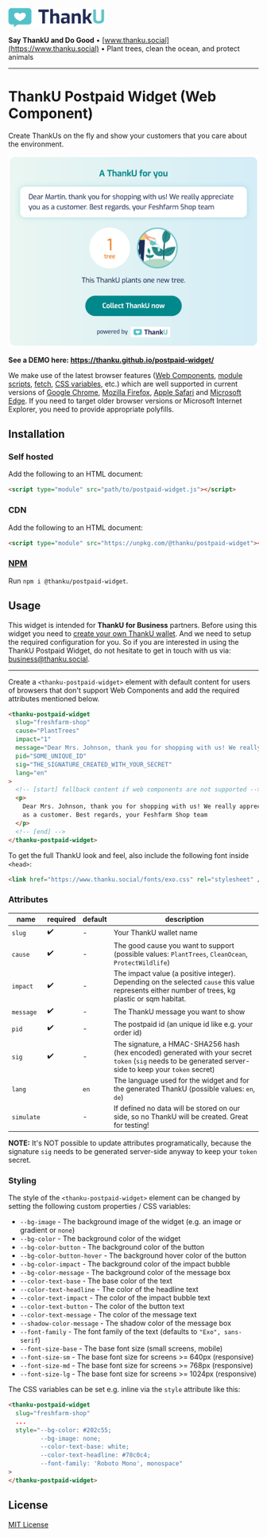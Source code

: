 ![ThankU logo](assets/thanku-logo.png)

**Say ThankU and Do Good** • [www.thanku.social](https://www.thanku.social) • Plant trees, clean the ocean, and protect animals

---

# ThankU Postpaid Widget (Web Component)

Create ThankUs on the fly and show your customers that you care about the environment.

![ThankU Postpaid Widget Screenshot](assets/screenshot.png)

**See a DEMO here: https://thanku.github.io/postpaid-widget/**

We make use of the latest browser features ([Web Components](https://developer.mozilla.org/en-US/docs/Web/Web_Components), [module scripts](https://developer.mozilla.org/en-US/docs/Web/JavaScript/Guide/Modules), [fetch](https://developer.mozilla.org/en-US/docs/Web/API/Fetch_API), [CSS variables](https://developer.mozilla.org/en-US/docs/Web/CSS/--*), etc.) which are well supported in current versions of [Google Chrome](https://www.google.com/chrome/), [Mozilla Firefox](https://www.mozilla.org/en-US/firefox/new/), [Apple Safari](https://www.apple.com/safari/) and [Microsoft Edge](https://www.microsoft.com/en-us/edge). If you need to target older browser versions or Microsoft Internet Explorer, you need to provide appropriate polyfills.

## Installation

### Self hosted

Add the following to an HTML document:

```html
<script type="module" src="path/to/postpaid-widget.js"></script>
```

### CDN

Add the following to an HTML document:

```html
<script type="module" src="https://unpkg.com/@thanku/postpaid-widget"></script>
```

### [NPM](https://www.npmjs.com/package/@thanku/postpaid-widget)

Run `npm i @thanku/postpaid-widget`.

## Usage

This widget is intended for **ThankU for Business** partners. Before using this widget you need to [create your own ThankU wallet](https://www.thanku.social/create-wallet). And we need to setup the required configuration for you. So if you are interested in using the ThankU Postpaid Widget, do not hesitate to get in touch with us via: business@thanku.social.

---

Create a `<thanku-postpaid-widget>` element with default content for users of browsers that don't support Web Components and add the required attributes mentioned below.

```html
<thanku-postpaid-widget
  slug="freshfarm-shop"
  cause="PlantTrees"
  impact="1"
  message="Dear Mrs. Johnson, thank you for shopping with us! We really appreciate you as a customer. Best regards, your Feshfarm Shop team"
  pid="SOME_UNIQUE_ID"
  sig="THE_SIGNATURE_CREATED_WITH_YOUR_SECRET"
  lang="en"
>
  <!-- [start] fallback content if web components are not supported -->
  <p>
    Dear Mrs. Johnson, thank you for shopping with us! We really appreciate you
    as a customer. Best regards, your Feshfarm Shop team
  </p>
  <!-- [end] -->
</thanku-postpaid-widget>
```

To get the full ThankU look and feel, also include the following font inside `<head>`:

```html
<link href="https://www.thanku.social/fonts/exo.css" rel="stylesheet" />
```

### Attributes

| name       | required | default | description                                                                                                                                              |
| ---------- | -------- | ------- | -------------------------------------------------------------------------------------------------------------------------------------------------------- |
| `slug`     | ✔️       | -       | Your ThankU wallet name                                                                                                                                    |
| `cause`    | ✔️       | -       | The good cause you want to support (possible values: `PlantTrees`, `CleanOcean`, `ProtectWildlife`)                                                      |
| `impact`   | ✔️       | -       | The impact value (a positive integer). Depending on the selected `cause` this value represents either number of trees, kg plastic or sqm habitat.        |
| `message`  | ✔️       | -       | The ThankU message you want to show                                                                                                                      |
| `pid`      | ✔️       | -       | The postpaid id (an unique id like e.g. your order id)                                                                                                   |
| `sig`      | ✔️       | -       | The signature, a HMAC-SHA256 hash (hex encoded) generated with your secret `token` (`sig` needs to be generated server-side to keep your `token` secret) |
| `lang`     |          | `en`    | The language used for the widget and for the generated ThankU (possible values: `en`, `de`)                                                              |
| `simulate` |          | -       | If defined no data will be stored on our side, so no ThankU will be created. Great for testing!                                                          |

**NOTE:** It's NOT possible to update attributes programatically, because the signature `sig` needs to be generated server-side anyway to keep your `token` secret.

### Styling

The style of the `<thanku-postpaid-widget>` element can be changed by setting the following custom properties / CSS variables:

- `--bg-image` - The background image of the widget (e.g. an image or gradient or `none`)
- `--bg-color` - The background color of the widget
- `--bg-color-button` - The background color of the button
- `--bg-color-button-hover` - The background hover color of the button
- `--bg-color-impact` - The background color of the impact bubble
- `--bg-color-message` - The background color of the message box
- `--color-text-base` - The base color of the text
- `--color-text-headline` - The color of the headline text
- `--color-text-impact` - The color of the impact bubble text
- `--color-text-button` - The color of the button text
- `--color-text-message` - The color of the message text
- `--shadow-color-message` - The shadow color of the message box
- `--font-family` - The font family of the text (defaults to `"Exo", sans-serif`)
- `--font-size-base` - The base font size (small screens, mobile)
- `--font-size-sm` - The base font size for screens >= 640px (responsive)
- `--font-size-md` - The base font size for screens >= 768px (responsive)
- `--font-size-lg` - The base font size for screens >= 1024px (responsive)

The CSS variables can be set e.g. inline via the `style` attribute like this:

```html
<thanku-postpaid-widget
  slug="freshfarm-shop"
  ...
  style="--bg-color: #202c55;
         --bg-image: none;
         --color-text-base: white;
         --color-text-headline: #78c0c4;
         --font-family: 'Roboto Mono', monospace"
>
</thanku-postpaid-widget>
```

## License

[MIT License](LICENSE)
